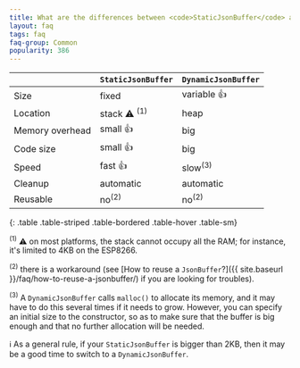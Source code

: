 ```yaml
---
title: What are the differences between <code>StaticJsonBuffer</code> and <code>DynamicJsonBuffer</code>?
layout: faq
tags: faq
faq-group: Common
popularity: 386
---
```


|                  | `StaticJsonBuffer`  | `DynamicJsonBuffer` |
| ---------------- | ------------------- | ------------------- |
| Size             | fixed               | variable :+1:       |
| Location         | stack :warning: <sup>(1)</sup> | heap     |
| Memory overhead  | small :+1:          | big                 |
| Code size        | small :+1:          | big                 |
| Speed            | fast :+1:           | slow<sup>(3)</sup>  |
| Cleanup          | automatic           | automatic           |
| Reusable         | no<sup>(2)</sup>    | no<sup>(2)</sup>    |
{: .table .table-striped .table-bordered .table-hover .table-sm}

<sup>(1)</sup> :warning: on most platforms, the stack cannot occupy all the RAM; for instance, it's limited to 4KB on the ESP8266.

<sup>(2)</sup> there is a workaround (see [How to reuse a `JsonBuffer`?]({{ site.baseurl }}/faq/how-to-reuse-a-jsonbuffer/) if you are looking for troubles).

<sup>(3)</sup> A `DynamicJsonBuffer` calls `malloc()` to allocate its memory, and it may have to do this several times if it needs to grow. However, you can specify an initial size to the constructor, so as to make sure that the buffer is big enough and that no further allocation will be needed.

:information_source: As a general rule, if your `StaticJsonBuffer` is bigger than 2KB, then it may be a good time to switch to a `DynamicJsonBuffer`.
